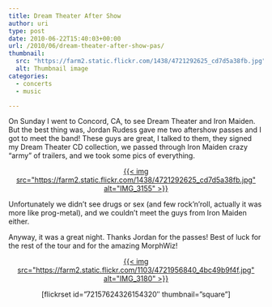 ```yaml
---
title: Dream Theater After Show
author: uri
type: post
date: 2010-06-22T15:40:03+00:00
url: /2010/06/dream-theater-after-show-pas/
thumbnail:
  src: "https://farm2.static.flickr.com/1438/4721292625_cd7d5a38fb.jpg"
  alt: Thumbnail image
categories:
  - concerts
  - music

---
```

<p style="text-align: left;">
  On Sunday I went to Concord, CA, to see Dream Theater and Iron Maiden. But the best thing was, Jordan Rudess gave me two aftershow passes and I got to meet the band! These guys are great, I talked to them, they signed my Dream Theater CD collection, we passed through Iron Maiden crazy &#8220;army&#8221; of trailers, and we took some pics of everything.
</p>

<p style="text-align: center;">
  <a class="flickr-image aligncenter" title="IMG_3155" href="https://www.flickr.com/photos/enochrooted/4721292625/">{{< img src="https://farm2.static.flickr.com/1438/4721292625_cd7d5a38fb.jpg" alt="IMG_3155" >}}</a>
</p>

Unfortunately we didn&#8217;t see drugs or sex (and few rock&#8217;n&#8217;roll, actually it was more like prog-metal), and we couldn&#8217;t meet the guys from Iron Maiden either.

Anyway, it was a great night. Thanks Jordan for the passes! Best of luck for the rest of the tour and for the amazing MorphWiz!

<p style="text-align: center;">
  <a class="flickr-image alignnone" title="IMG_3180" href="https://www.flickr.com/photos/enochrooted/4721956840/">{{< img src="https://farm2.static.flickr.com/1103/4721956840_4bc49b9f4f.jpg" alt="IMG_3180" >}}</a>
</p>

<p style="text-align: center;">
  [flickrset id=&#8221;72157624326154320&#8243; thumbnail=&#8221;square&#8221;]
</p>